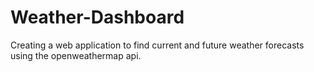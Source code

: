 # Weather-Dashboard
Creating a web application to find current and future weather forecasts using the openweathermap api.
